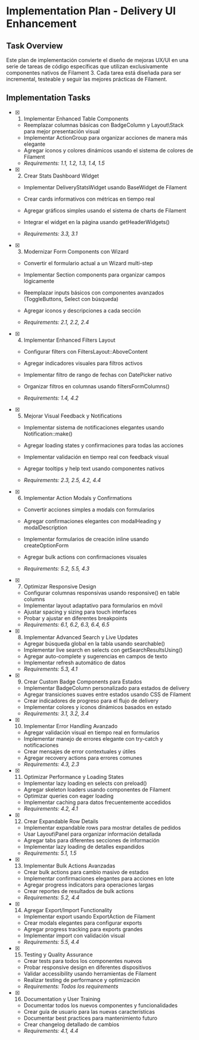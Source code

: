 # Implementation Plan - Delivery UI Enhancement

## Task Overview

Este plan de implementación convierte el diseño de mejoras UX/UI en una serie de tareas de código específicas que utilizan exclusivamente componentes nativos de Filament 3. Cada tarea está diseñada para ser incremental, testeable y seguir las mejores prácticas de Filament.

## Implementation Tasks

- [x] 1. Implementar Enhanced Table Components





  - Reemplazar columnas básicas con BadgeColumn y Layout\Stack para mejor presentación visual
  - Implementar ActionGroup para organizar acciones de manera más elegante
  - Agregar iconos y colores dinámicos usando el sistema de colores de Filament
  - _Requirements: 1.1, 1.2, 1.3, 1.4, 1.5_



- [x] 2. Crear Stats Dashboard Widget


  - Implementar DeliveryStatsWidget usando BaseWidget de Filament
  - Crear cards informativos con métricas en tiempo real
  - Agregar gráficos simples usando el sistema de charts de Filament


  - Integrar el widget en la página usando getHeaderWidgets()
  - _Requirements: 3.3, 3.1_

- [x] 3. Modernizar Form Components con Wizard


  - Convertir el formulario actual a un Wizard multi-step



  - Implementar Section components para organizar campos lógicamente
  - Reemplazar inputs básicos con componentes avanzados (ToggleButtons, Select con búsqueda)
  - Agregar iconos y descripciones a cada sección
  - _Requirements: 2.1, 2.2, 2.4_



- [x] 4. Implementar Enhanced Filters Layout


  - Configurar filters con FiltersLayout::AboveContent
  - Agregar indicadores visuales para filtros activos
  - Implementar filtro de rango de fechas con DatePicker nativo


  - Organizar filtros en columnas usando filtersFormColumns()
  - _Requirements: 1.4, 4.2_

- [x] 5. Mejorar Visual Feedback y Notifications


  - Implementar sistema de notificaciones elegantes usando Notification::make()


  - Agregar loading states y confirmaciones para todas las acciones
  - Implementar validación en tiempo real con feedback visual
  - Agregar tooltips y help text usando componentes nativos
  - _Requirements: 2.3, 2.5, 4.2, 4.4_




- [x] 6. Implementar Action Modals y Confirmations


  - Convertir acciones simples a modals con formularios
  - Agregar confirmaciones elegantes con modalHeading y modalDescription
  - Implementar formularios de creación inline usando createOptionForm


  - Agregar bulk actions con confirmaciones visuales
  - _Requirements: 5.2, 5.5, 4.3_

- [x] 7. Optimizar Responsive Design


  - Configurar columnas responsivas usando responsive() en table columns
  - Implementar layout adaptativo para formularios en móvil
  - Ajustar spacing y sizing para touch interfaces
  - Probar y ajustar en diferentes breakpoints
  - _Requirements: 6.1, 6.2, 6.3, 6.4, 6.5_

- [x] 8. Implementar Advanced Search y Live Updates


  - Agregar búsqueda global en la tabla usando searchable()
  - Implementar live search en selects con getSearchResultsUsing()
  - Agregar auto-complete y sugerencias en campos de texto
  - Implementar refresh automático de datos
  - _Requirements: 5.3, 4.1_

- [x] 9. Crear Custom Badge Components para Estados








  - Implementar BadgeColumn personalizado para estados de delivery
  - Agregar transiciones suaves entre estados usando CSS de Filament
  - Crear indicadores de progreso para el flujo de delivery
  - Implementar colores y iconos dinámicos basados en estado
  - _Requirements: 3.1, 3.2, 3.4_

- [x] 10. Implementar Error Handling Avanzado


  - Agregar validación visual en tiempo real en formularios
  - Implementar manejo de errores elegante con try-catch y notificaciones
  - Crear mensajes de error contextuales y útiles
  - Agregar recovery actions para errores comunes
  - _Requirements: 4.3, 2.3_

- [x] 11. Optimizar Performance y Loading States


  - Implementar lazy loading en selects con preload()
  - Agregar skeleton loaders usando componentes de Filament
  - Optimizar queries con eager loading
  - Implementar caching para datos frecuentemente accedidos
  - _Requirements: 4.2, 4.1_

- [x] 12. Crear Expandable Row Details


  - Implementar expandable rows para mostrar detalles de pedidos
  - Usar Layout\Panel para organizar información detallada
  - Agregar tabs para diferentes secciones de información
  - Implementar lazy loading de detalles expandidos
  - _Requirements: 5.1, 1.5_

- [x] 13. Implementar Bulk Actions Avanzadas


  - Crear bulk actions para cambio masivo de estados
  - Implementar confirmaciones elegantes para acciones en lote
  - Agregar progress indicators para operaciones largas
  - Crear reportes de resultados de bulk actions
  - _Requirements: 5.2, 4.4_

- [x] 14. Agregar Export/Import Functionality


  - Implementar export usando ExportAction de Filament
  - Crear modals elegantes para configurar exports
  - Agregar progress tracking para exports grandes
  - Implementar import con validación visual
  - _Requirements: 5.5, 4.4_

- [x] 15. Testing y Quality Assurance


  - Crear tests para todos los componentes nuevos
  - Probar responsive design en diferentes dispositivos
  - Validar accessibility usando herramientas de Filament
  - Realizar testing de performance y optimización
  - _Requirements: Todos los requirements_

- [x] 16. Documentation y User Training



  - Documentar todos los nuevos componentes y funcionalidades
  - Crear guía de usuario para las nuevas características
  - Documentar best practices para mantenimiento futuro
  - Crear changelog detallado de cambios
  - _Requirements: 4.1, 4.4_